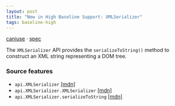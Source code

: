 ```yaml
---
layout: post
title: "New in High Baseline Support: XMLSerializer"
tags: baseline-high
---
```


[caniuse](https://caniuse.com/?search=xml-serializer) · [spec](https://w3c.github.io/DOM-Parsing/#the-xmlserializer-interface)

The `XMLSerializer` API provides the `serializeToString()` method to construct an XML string representing a DOM tree.

### Source features

- ``api.XMLSerializer`` [[mdn]](https://https://developer.mozilla.org/en-US/search?q=api.XMLSerializer)
- ``api.XMLSerializer.XMLSerializer`` [[mdn]](https://https://developer.mozilla.org/en-US/search?q=api.XMLSerializer.XMLSerializer)
- ``api.XMLSerializer.serializeToString`` [[mdn]](https://https://developer.mozilla.org/en-US/search?q=api.XMLSerializer.serializeToString)
